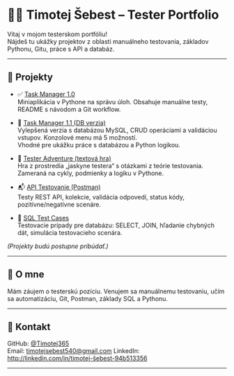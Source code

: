 # 👨‍💻 Timotej Šebest – Tester Portfolio

Vitaj v mojom testerskom portfóliu!  
Nájdeš tu ukážky projektov z oblasti manuálneho testovania, základov Pythonu, Gitu, práce s API a databáz.

---

## 📂 Projekty

- ✅ [Task Manager 1.0](https://github.com/Timotej365/task-manager)  
  Miniaplikácia v Pythone na správu úloh. Obsahuje manuálne testy, README s návodom a Git workflow.

- 🚀 [Task Manager 1.1 (DB verzia)](https://github.com/Timotej365/TASK-MANAGER-1.1)  
  Vylepšená verzia s databázou MySQL, CRUD operáciami a validáciou vstupov. Konzolové menu má 5 možností.  
  Vhodné pre ukážku práce s databázou a Python logikou.

- 🧪 [Tester Adventure (textová hra)](https://github.com/Timotej365/tester-adventure)  
  Hra z prostredia „jaskyne testera“ s otázkami z teórie testovania. Zameraná na cykly, podmienky a logiku v Pythone.

- 📬 [API Testovanie (Postman)](https://github.com/Timotej365/api-testovanie)  
  Testy REST API, kolekcie, validácia odpovedí, status kódy, pozitívne/negatívne scenáre.

- 💾 [SQL Test Cases](https://github.com/Timotej365/sql-testy)  
  Testovacie prípady pre databázu: SELECT, JOIN, hľadanie chybných dát, simulácia testovacieho scenára.

*(Projekty budú postupne pribúdať.)*

---

## 📘 O mne

Mám záujem o testerskú pozíciu. Venujem sa manuálnemu testovaniu, učím sa automatizáciu, Git, Postman, základy SQL a Pythonu.

---

## 📇 Kontakt

GitHub: [@Timotej365](https://github.com/Timotej365)  
Email: timotejsebest540@gmail.com 
LinkedIn: http://linkedin.com/in/timotej-šebest-94b513356

---
